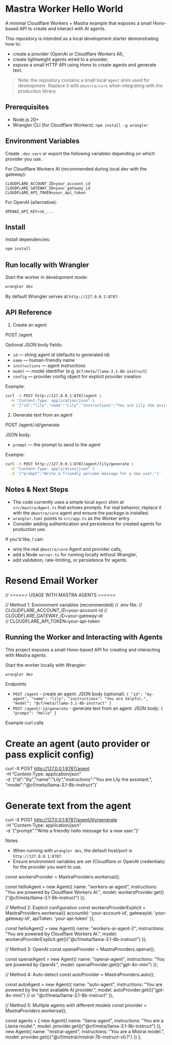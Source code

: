 # Mastra Worker Hello World

A minimal Cloudflare Workers + Mastra example that exposes a small Hono-based API to create and interact with AI agents.

This repository is intended as a local development starter demonstrating how to:

- create a provider (OpenAI or Cloudflare Workers AI),
- create lightweight agents wired to a provider,
- expose a small HTTP API using Hono to create agents and generate text.

> Note: the repository contains a small local `Agent` shim used for development. Replace it with `@mastra/core` when integrating with the production library.

## Prerequisites

- Node.js 20+
- Wrangler CLI (for Cloudflare Workers): `npm install -g wrangler`

## Environment Variables

Create `.dev.vars` or export the following variables depending on which provider you use.

For Cloudflare Workers AI (recommended during local dev with the gateway):

```
CLOUDFLARE_ACCOUNT_ID=your_account_id
CLOUDFLARE_GATEWAY_ID=your_gateway_id
CLOUDFLARE_API_TOKEN=your_api_token
```

For OpenAI (alternative):

```
OPENAI_API_KEY=sk_...
```

## Install

Install dependencies:

```bash
npm install
```

## Run locally with Wrangler

Start the worker in development mode:

```bash
wrangler dev
```

By default Wrangler serves at `http://127.0.0.1:8787`.

## API Reference

1. Create an agent

POST /agent

Optional JSON body fields:

- `id` — string agent id (defaults to generated id)
- `name` — human-friendly name
- `instructions` — agent instructions
- `model` — model identifier (e.g. `@cf/meta/llama-3.1-8b-instruct`)
- `config` — provider config object for explicit provider creation

Example:

```bash
curl -X POST http://127.0.0.1:8787/agent \
  -H "Content-Type: application/json" \
  -d '{"id":"lily","name":"Lily","instructions":"You are Lily the assistant.","model":"@cf/meta/llama-3.1-8b-instruct"}'
```

2. Generate text from an agent

POST /agent/:id/generate

JSON body:

- `prompt` — the prompt to send to the agent

Example:

```bash
curl -X POST http://127.0.0.1:8787/agent/lily/generate \
  -H "Content-Type: application/json" \
  -d '{"prompt":"Write a friendly welcome message for a new user."}'
```

## Notes & Next Steps

- The code currently uses a simple local `Agent` shim at `src/mastra/Agent.ts` that echoes prompts. For real behavior, replace it with the `@mastra/core` agent and ensure the package is installed.
- `wrangler.toml` points to `src/app.ts` as the Worker entry.
- Consider adding authentication and persistence for created agents for production use.

If you'd like, I can:

- wire the real `@mastra/core` Agent and provider calls,
- add a Node `server.ts` for running locally without Wrangler,
- add validation, rate-limiting, or persistence for agents.

# Resend Email Worker

// ====== USAGE WITH MASTRA AGENTS ======

// Method 1: Environment variables (recommended)
// .env file:
// CLOUDFLARE_ACCOUNT_ID=your-account-id
// CLOUDFLARE_GATEWAY_ID=your-gateway-id  
// CLOUDFLARE_API_TOKEN=your-api-token

## Running the Worker and Interacting with Agents

This project exposes a small Hono-based API for creating and interacting with Mastra agents.

Start the worker locally with Wrangler:

```bash
wrangler dev
```

Endpoints

- `POST /agent` - create an agent. JSON body (optional): `{ "id": "my-agent", "name": "lily", "instructions": "You are helpful.", "model": "@cf/meta/llama-3.1-8b-instruct" }`
- `POST /agent/:id/generate` - generate text from an agent. JSON body: `{ "prompt": "Hello" }`

Example curl calls

# Create an agent (auto provider or pass explicit config)

curl -X POST http://127.0.0.1:8787/agent \
 -H "Content-Type: application/json" \
 -d '{"id":"lily","name":"Lily","instructions":"You are Lily the assistant.", "model":"@cf/meta/llama-3.1-8b-instruct"}'

# Generate text from the agent

curl -X POST http://127.0.0.1:8787/agent/lily/generate \
 -H "Content-Type: application/json" \
 -d '{"prompt":"Write a friendly hello message for a new user."}'

Notes

- When running with `wrangler dev`, the default host/port is `http://127.0.0.1:8787`.
- Ensure environment variables are set (Cloudflare or OpenAI credentials) for the provider you want to use.

const workersProvider = MastraProviders.workersai();

const helloAgent = new Agent({
name: "workers-ai-agent",
instructions: "You are powered by Cloudflare Workers AI.",
model: workersProvider.get()("@cf/meta/llama-3.1-8b-instruct")
});

// Method 2: Explicit configuration
const workersProviderExplicit = MastraProviders.workersai({
accountId: 'your-account-id',
gatewayId: 'your-gateway-id',
apiToken: 'your-api-token'
});

const helloAgent2 = new Agent({
name: "workers-ai-agent-2",
instructions: "You are powered by Cloudflare Workers AI.",
model: workersProviderExplicit.get()("@cf/meta/llama-3.1-8b-instruct")
});

// Method 3: OpenAI
const openaiProvider = MastraProviders.openai();

const openaiAgent = new Agent({
name: "openai-agent",
instructions: "You are powered by OpenAI.",
model: openaiProvider.get()("gpt-4o-mini")
});

// Method 4: Auto-detect
const autoProvider = MastraProviders.auto();

const autoAgent = new Agent({
name: "auto-agent",
instructions: "You are powered by the best available AI provider.",
model: autoProvider.get()("gpt-4o-mini") // or "@cf/meta/llama-3.1-8b-instruct"
});

// Method 5: Multiple agents with different models
const provider = MastraProviders.workersai();

const agents = [
new Agent({
name: "llama-agent",
instructions: "You are a Llama model.",
model: provider.get()("@cf/meta/llama-3.1-8b-instruct")
}),
new Agent({
name: "mistral-agent",
instructions: "You are a Mistral model.",
model: provider.get()("@cf/mistral/mistral-7b-instruct-v0.1")
})
];
